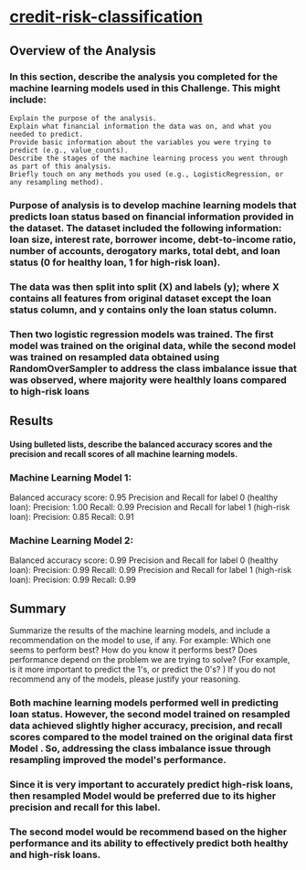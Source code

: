 # <ins>credit-risk-classification<ins>

## Overview of the Analysis
### In this section, describe the analysis you completed for the machine learning models used in this Challenge. This might include:
    Explain the purpose of the analysis.
    Explain what financial information the data was on, and what you needed to predict.
    Provide basic information about the variables you were trying to predict (e.g., value_counts).
    Describe the stages of the machine learning process you went through as part of this analysis.
    Briefly touch on any methods you used (e.g., LogisticRegression, or any resampling method).

### Purpose of analysis is to develop machine learning models that predicts loan status based on financial information provided in the dataset. The dataset included the following information: loan size, interest rate, borrower income, debt-to-income ratio, number of accounts, derogatory marks, total debt, and loan status (0 for healthy loan, 1 for high-risk loan).
### The data was then split into split (X) and labels (y); where X contains all features from original dataset except the loan status column, and y contains only the loan status column.
### Then two logistic regression models was trained. The first model was trained on the original data, while the second model was trained on resampled data obtained using RandomOverSampler to address the class imbalance issue that was observed, where majority were healthly loans compared to high-risk loans

## Results
#### Using bulleted lists, describe the balanced accuracy scores and the precision and recall scores of all machine learning models.

### Machine Learning Model 1:
  Balanced accuracy score: 0.95
  Precision and Recall for label 0 (healthy loan):
  Precision: 1.00
  Recall: 0.99
  Precision and Recall for label 1 (high-risk loan):
  Precision: 0.85
  Recall: 0.91
### Machine Learning Model 2:
  Balanced accuracy score: 0.99
  Precision and Recall for label 0 (healthy loan):
  Precision: 0.99
  Recall: 0.99
  Precision and Recall for label 1 (high-risk loan):
  Precision: 0.99
  Recall: 0.99

## Summary
Summarize the results of the machine learning models, and include a recommendation on the model to use, if any. For example:
Which one seems to perform best? How do you know it performs best?
Does performance depend on the problem we are trying to solve? (For example, is it more important to predict the 1's, or predict the 0's? )
If you do not recommend any of the models, please justify your reasoning.

### Both machine learning models performed well in predicting loan status. However, the second model trained on resampled data achieved slightly higher accuracy, precision, and recall scores compared to the model trained on the original data first Model . So, addressing the class imbalance issue through resampling improved the model's performance.
### Since it is very important to accurately predict high-risk loans, then resampled Model would be preferred due to its higher precision and recall for this label.
### The second model would be recommend based on the higher performance and its ability to effectively predict both healthy and high-risk loans.
